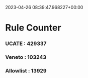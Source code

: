2023-04-26 08:39:47.968227+00:00
# Rule Counter 
 ### UCATE : 429337

 ### Veneto : 103243

 ### Allowlist : 13929